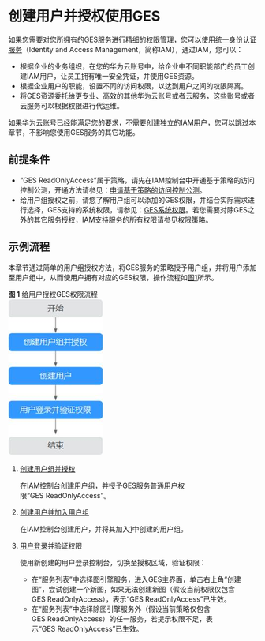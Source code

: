 # 创建用户并授权使用GES<a name="ges_01_0069"></a>

如果您需要对您所拥有的GES服务进行精细的权限管理，您可以使用[统一身份认证服务](https://support.huaweicloud.com/usermanual-iam/iam_01_0001.html)（Identity and Access Management，简称IAM），通过IAM，您可以：

-   根据企业的业务组织，在您的华为云账号中，给企业中不同职能部门的员工创建IAM用户，让员工拥有唯一安全凭证，并使用GES资源。
-   根据企业用户的职能，设置不同的访问权限，以达到用户之间的权限隔离。
-   将GES资源委托给更专业、高效的其他华为云账号或者云服务，这些账号或者云服务可以根据权限进行代运维。

如果华为云账号已经能满足您的要求，不需要创建独立的IAM用户，您可以跳过本章节，不影响您使用GES服务的其它功能。

## 前提条件<a name="section3299192113013"></a>

-   “GES ReadOnlyAccess”属于策略，请先在IAM控制台中开通基于策略的访问控制公测，开通方法请参见：[申请基于策略的访问控制公测](https://support.huaweicloud.com/usermanual-iam/iam_01_019.html)。
-   给用户组授权之前，请您了解用户组可以添加的GES权限，并结合实际需求进行选择，GES支持的系统权限，请参见：[GES系统权限](GES系统权限.md)。若您需要对除GES之外的其它服务授权，IAM支持服务的所有权限请参见[权限策略](https://support.huaweicloud.com/permissions/policy_list.html?product=ges)。

## 示例流程<a name="section63665495717"></a>

本章节通过简单的用户组授权方法，将GES服务的策略授予用户组，并将用户添加至用户组中，从而使用户拥有对应的GES权限，操作流程如[图1](#fig4118155455715)所示。

**图 1**  给用户授权GES权限流程<a name="fig4118155455715"></a>  
![](figures/给用户授权GES权限流程.jpg "给用户授权GES权限流程")

1.  <a name="li1166368712"></a>[创建用户组并授权](https://support.huaweicloud.com/usermanual-iam/iam_03_0001.html)

    在IAM控制台创建用户组，并授予GES服务普通用户权限“GES ReadOnlyAccess”。

2.  [创建用户并加入用户组](https://support.huaweicloud.com/usermanual-iam/iam_02_0001.html)

    在IAM控制台创建用户，并将其加入[1](#li1166368712)中创建的用户组。

3.  [用户登录](https://support.huaweicloud.com/usermanual-iam/iam_01_0552.html)并验证权限

    使用新创建的用户登录控制台，切换至授权区域，验证权限：

    -   在“服务列表”中选择图引擎服务，进入GES主界面，单击右上角“创建图”，尝试创建一个新图，如果无法创建新图（假设当前权限仅包含GES ReadOnlyAccess），表示“GES ReadOnlyAccess”已生效。
    -   在“服务列表”中选择除图引擎服务外（假设当前策略仅包含GES ReadOnlyAccess）的任一服务，若提示权限不足，表示“GES ReadOnlyAccess”已生效。



